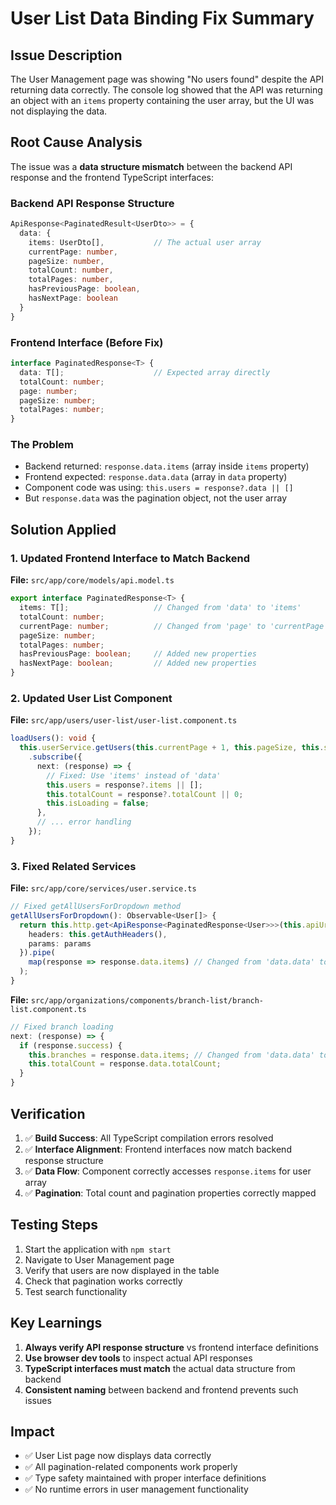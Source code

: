 # User List Data Binding Fix Summary

## Issue Description
The User Management page was showing "No users found" despite the API returning data correctly. The console log showed that the API was returning an object with an `items` property containing the user array, but the UI was not displaying the data.

## Root Cause Analysis
The issue was a **data structure mismatch** between the backend API response and the frontend TypeScript interfaces:

### Backend API Response Structure
```typescript
ApiResponse<PaginatedResult<UserDto>> = {
  data: {
    items: UserDto[],           // The actual user array
    currentPage: number,
    pageSize: number,
    totalCount: number,
    totalPages: number,
    hasPreviousPage: boolean,
    hasNextPage: boolean
  }
}
```

### Frontend Interface (Before Fix)
```typescript
interface PaginatedResponse<T> {
  data: T[];                    // Expected array directly
  totalCount: number;
  page: number;
  pageSize: number;
  totalPages: number;
}
```

### The Problem
- Backend returned: `response.data.items` (array inside `items` property)
- Frontend expected: `response.data.data` (array in `data` property)
- Component code was using: `this.users = response?.data || []` 
- But `response.data` was the pagination object, not the user array

## Solution Applied

### 1. Updated Frontend Interface to Match Backend
**File:** `src/app/core/models/api.model.ts`
```typescript
export interface PaginatedResponse<T> {
  items: T[];                   // Changed from 'data' to 'items'
  totalCount: number;
  currentPage: number;          // Changed from 'page' to 'currentPage'
  pageSize: number;
  totalPages: number;
  hasPreviousPage: boolean;     // Added new properties
  hasNextPage: boolean;         // Added new properties
}
```

### 2. Updated User List Component
**File:** `src/app/users/user-list/user-list.component.ts`
```typescript
loadUsers(): void {
  this.userService.getUsers(this.currentPage + 1, this.pageSize, this.searchTerm)
    .subscribe({
      next: (response) => {
        // Fixed: Use 'items' instead of 'data'
        this.users = response?.items || [];
        this.totalCount = response?.totalCount || 0;
        this.isLoading = false;
      },
      // ... error handling
    });
}
```

### 3. Fixed Related Services
**File:** `src/app/core/services/user.service.ts`
```typescript
// Fixed getAllUsersForDropdown method
getAllUsersForDropdown(): Observable<User[]> {
  return this.http.get<ApiResponse<PaginatedResponse<User>>>(this.apiUrl, { 
    headers: this.getAuthHeaders(),
    params: params
  }).pipe(
    map(response => response.data.items) // Changed from 'data.data' to 'data.items'
  );
}
```

**File:** `src/app/organizations/components/branch-list/branch-list.component.ts`
```typescript
// Fixed branch loading
next: (response) => {
  if (response.success) {
    this.branches = response.data.items; // Changed from 'data.data' to 'data.items'
    this.totalCount = response.data.totalCount;
  }
}
```

## Verification
1. ✅ **Build Success**: All TypeScript compilation errors resolved
2. ✅ **Interface Alignment**: Frontend interfaces now match backend response structure
3. ✅ **Data Flow**: Component correctly accesses `response.items` for user array
4. ✅ **Pagination**: Total count and pagination properties correctly mapped

## Testing Steps
1. Start the application with `npm start`
2. Navigate to User Management page
3. Verify that users are now displayed in the table
4. Check that pagination works correctly
5. Test search functionality

## Key Learnings
1. **Always verify API response structure** vs frontend interface definitions
2. **Use browser dev tools** to inspect actual API responses
3. **TypeScript interfaces must match** the actual data structure from backend
4. **Consistent naming** between backend and frontend prevents such issues

## Impact
- ✅ User List page now displays data correctly
- ✅ All pagination-related components work properly
- ✅ Type safety maintained with proper interface definitions
- ✅ No runtime errors in user management functionality
